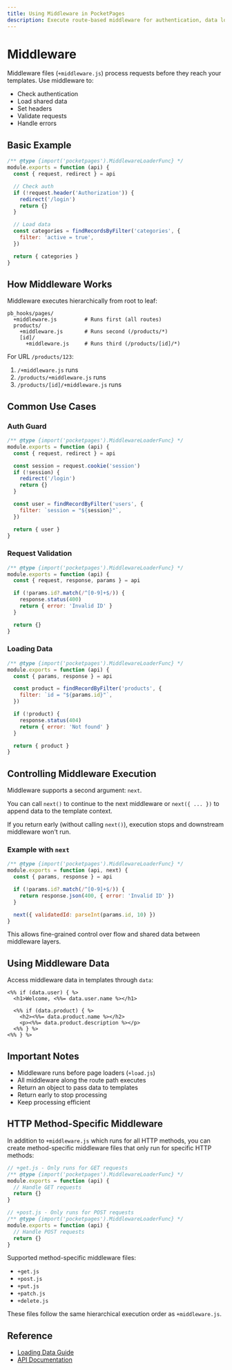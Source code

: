 ```yaml
---
title: Using Middleware in PocketPages
description: Execute route-based middleware for authentication, data loading, request processing, and more.
---
```


# Middleware

Middleware files (`+middleware.js`) process requests before they reach your templates. Use middleware to:

- Check authentication
- Load shared data
- Set headers
- Validate requests
- Handle errors

## Basic Example

```javascript
/** @type {import('pocketpages').MiddlewareLoaderFunc} */
module.exports = function (api) {
  const { request, redirect } = api

  // Check auth
  if (!request.header('Authorization')) {
    redirect('/login')
    return {}
  }

  // Load data
  const categories = findRecordsByFilter('categories', {
    filter: 'active = true',
  })

  return { categories }
}
```

## How Middleware Works

Middleware executes hierarchically from root to leaf:

```
pb_hooks/pages/
  +middleware.js         # Runs first (all routes)
  products/
    +middleware.js       # Runs second (/products/*)
    [id]/
      +middleware.js     # Runs third (/products/[id]/*)
```

For URL `/products/123`:

1. `/+middleware.js` runs
2. `/products/+middleware.js` runs
3. `/products/[id]/+middleware.js` runs

## Common Use Cases

### Auth Guard

```javascript
/** @type {import('pocketpages').MiddlewareLoaderFunc} */
module.exports = function (api) {
  const { request, redirect } = api

  const session = request.cookie('session')
  if (!session) {
    redirect('/login')
    return {}
  }

  const user = findRecordByFilter('users', {
    filter: `session = "${session}"`,
  })

  return { user }
}
```

### Request Validation

```javascript
/** @type {import('pocketpages').MiddlewareLoaderFunc} */
module.exports = function (api) {
  const { request, response, params } = api

  if (!params.id?.match(/^[0-9]+$/)) {
    response.status(400)
    return { error: 'Invalid ID' }
  }

  return {}
}
```

### Loading Data

```javascript
/** @type {import('pocketpages').MiddlewareLoaderFunc} */
module.exports = function (api) {
  const { params, response } = api

  const product = findRecordByFilter('products', {
    filter: `id = "${params.id}"`,
  })

  if (!product) {
    response.status(404)
    return { error: 'Not found' }
  }

  return { product }
}
```

## Controlling Middleware Execution

Middleware supports a second argument: `next`.

You can call `next()` to continue to the next middleware or `next({ ... })` to append data to the template context.

If you return early (without calling `next()`), execution stops and downstream middleware won't run.

### Example with `next`

```js
/** @type {import('pocketpages').MiddlewareLoaderFunc} */
module.exports = function (api, next) {
  const { params, response } = api

  if (!params.id?.match(/^[0-9]+$/)) {
    return response.json(400, { error: 'Invalid ID' })
  }

  next({ validatedId: parseInt(params.id, 10) })
}
```

This allows fine-grained control over flow and shared data between middleware layers.

## Using Middleware Data

Access middleware data in templates through `data`:

```ejs
<%% if (data.user) { %>
  <h1>Welcome, <%%= data.user.name %></h1>

  <%% if (data.product) { %>
    <h2><%%= data.product.name %></h2>
    <p><%%= data.product.description %></p>
  <%% } %>
<%% } %>
```

## Important Notes

- Middleware runs before page loaders (`+load.js`)
- All middleware along the route path executes
- Return an object to pass data to templates
- Return early to stop processing
- Keep processing efficient

## HTTP Method-Specific Middleware

In addition to `+middleware.js` which runs for all HTTP methods, you can create method-specific middleware files that only run for specific HTTP methods:

```javascript
// +get.js - Only runs for GET requests
/** @type {import('pocketpages').MiddlewareLoaderFunc} */
module.exports = function (api) {
  // Handle GET requests
  return {}
}

// +post.js - Only runs for POST requests
/** @type {import('pocketpages').MiddlewareLoaderFunc} */
module.exports = function (api) {
  // Handle POST requests
  return {}
}
```

Supported method-specific middleware files:

- `+get.js`
- `+post.js`
- `+put.js`
- `+patch.js`
- `+delete.js`

These files follow the same hierarchical execution order as `+middleware.js`.

## Reference

- [Loading Data Guide](/docs/loading-data)
- [API Documentation](/docs/context-api)
